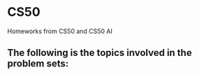 # CS50
Homeworks from CS50 and CS50 AI

## The following is the topics involved in the problem sets:
